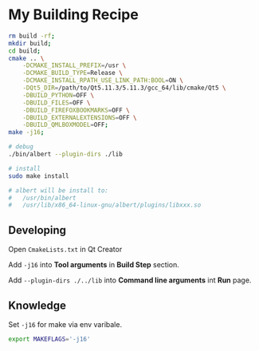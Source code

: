 # My Building Recipe

``` bash
rm build -rf;
mkdir build;
cd build;
cmake .. \
	-DCMAKE_INSTALL_PREFIX=/usr \
	-DCMAKE_BUILD_TYPE=Release \
	-DCMAKE_INSTALL_RPATH_USE_LINK_PATH:BOOL=ON \
	-DQt5_DIR=/path/to/Qt5.11.3/5.11.3/gcc_64/lib/cmake/Qt5 \
	-DBUILD_PYTHON=OFF \
	-DBUILD_FILES=OFF \
	-DBUILD_FIREFOXBOOKMARKS=OFF \
	-DBUILD_EXTERNALEXTENSIONS=OFF \
	-DBUILD_QMLBOXMODEL=OFF;
make -j16;

# debug
./bin/albert --plugin-dirs ./lib

# install
sudo make install

# albert will be install to:
#   /usr/bin/albert
#   /usr/lib/x86_64-linux-gnu/albert/plugins/libxxx.so

```

## Developing

Open `CmakeLists.txt` in Qt Creator

Add `-j16` into **Tool arguments** in **Build Step** section.

Add `--plugin-dirs ./../lib` into **Command line arguments** int **Run** page.

## Knowledge

Set `-j16` for make via env varibale.

``` bash
export MAKEFLAGS='-j16'
```
